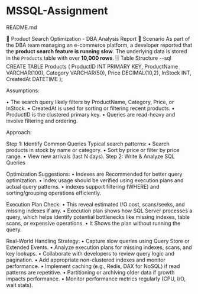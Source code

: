 # MSSQL-Assignment
README.md

📘 Product Search Optimization - DBA Analysis Report
📌 Scenario
As part of the DBA team managing an e-commerce platform, a developer reported that the **product search feature is running slow**. The underlying data is stored in the `Products` table with over **10,000 rows**.
🗄️ Table Structure
--sql
CREATE TABLE Products (
    ProductID INT PRIMARY KEY,
    ProductName VARCHAR(100),
    Category VARCHAR(50),
    Price DECIMAL(10,2),
    InStock INT,
    CreatedAt DATETIME
);

Assumptions:

•	The search query likely filters by ProductName, Category, Price, or InStock.
•	CreatedAt is used for sorting or filtering recent products.
•	ProductID is the clustered primary key.
•	Queries are read-heavy and involve filtering and ordering.

Approach:

Step 1: Identify Common Queries
Typical search patterns:
•	Search products in stock by name or category.
•	Sort by price or filter by price range.
•	View new arrivals (last N days).
Step 2: Write & Analyze SQL Queries

Optimization Suggestions:
•	Indexes are Recommended for better query optimization.
•	Index usage should be verified using execution plans and actual query patterns.
•	indexes support filtering (WHERE) and sorting/grouping operations efficiently.

Execution Plan Check:
•	This reveal estimated I/O cost, scans/seeks, and missing indexes if any.
•	Execution plan shows how SQL Server processes a query, which helps identify potential bottlenecks like missing indexes, table scans, or expensive operations.
•	It Shows the plan without running the query.

Real-World Handling Strategy:
•	Capture slow queries using Query Store or Extended Events.
•	Analyze execution plans for missing indexes, scans, and key lookups.
•	Collaborate with developers to review query logic and pagination.
•	Add appropriate non-clustered indexes and monitor performance.
•	Implement caching (e.g., Redis, DAX for NoSQL) if read patterns are repetitive.
•	Partitioning or archiving older data if growth impacts performance.
•	Monitor performance metrics regularly (CPU, I/O, wait stats).

